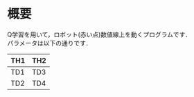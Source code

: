 # 概要
Q学習を用いて，ロボット(赤い点)数値線上を動くプログラムです．  
パラメータは以下の通りです．

| TH1 | TH2 |
----|---- 
| TD1 | TD3 |
| TD2 | TD4 |
